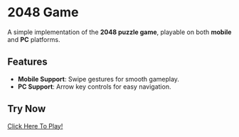# 2048 Game

A simple implementation of the **2048 puzzle game**, playable on both **mobile** and **PC** platforms.

## Features
- **Mobile Support**: Swipe gestures for smooth gameplay.
- **PC Support**: Arrow key controls for easy navigation.
## Try Now
[Click Here To Play!](https://aryannlol.github.io/2048-GAME/)



